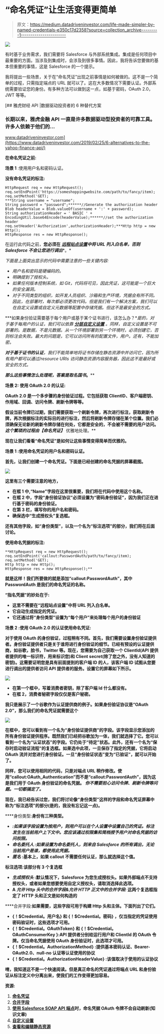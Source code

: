 # “命名凭证”让生活变得更简单

> 原文：<https://medium.datadriveninvestor.com/life-made-simpler-by-named-credentials-e350c17d2358?source=collection_archive---------1----------------------->

![](img/a978693c4821168596be30e2870982df.png)

有时基于业务需求，我们需要将 Salesforce 与外部系统集成。集成是任何项目中最重要的方面。当涉及到集成时，会涉及到很多事情。因此，我将告诉您要做的基本但重要的事情，这是 Salesforce 的一个提示。

我将提出一些场景，关于在“命名凭证”出现之前事情是如何被做的。这不是一个简单的过程，只需指定端点的 URL 就可以了。这在大多数情况下需要认证。外部系统需要验证您的身份。有多种方法可以做到这一点，如基于密码，OAuth 2.0，JWT 等等。

[](https://www.datadriveninvestor.com/2019/02/25/6-alternatives-to-the-yahoo-finance-api/) [## 雅虎财经 API |数据驱动投资者的 6 种替代方案

### 长期以来，雅虎金融 API 一直是许多数据驱动型投资者的可靠工具。许多人依赖于他们的…

www.datadriveninvestor.com](https://www.datadriveninvestor.com/2019/02/25/6-alternatives-to-the-yahoo-finance-api/) 

**在命名凭证之前:**

**场景 1** :使用用户名和密码认证。

**没有命名凭证的标注:**

```
HttpRequest req = new HttpRequest();
req.setEndPoint('https://someshoppingwebsite.com/path/to/fancy/item);
req.setMethod('GET);
***String username = "username";
String password = "password";******//Generate the authorization header
Blob headerValue = Blob.valueOf(username + ':' + password);
String authorizationHeader = ' BASIC ' + EncodingUtil.base64Encode(headerValue);******//set the authorization header
req.setHeader('Authorization',authorizationHeader);***Http http = new Http();
HttpResponse res = new HttpResponse();
```

在运行此代码之前，**您必须在** [***远程站点设置***](https://developer.salesforce.com/docs/atlas.en-us.apexcode.meta/apexcode/apex_callouts_remote_site_settings.htm)***中将 URL 列入白名单，否则 Salesforce 不会让您进行调出****。*

*下面是上面突出显示的代码中需要注意的一些关键内容:*

*   *用户名和密码是硬编码的。*
*   *明确提到了授权头。*
*   *如果任何版本控制系统，如 Git，代码将可见，因此凭证，这可能是一个巨大的安全漏洞。*
*   *对于不同类型的组织，如开发人员组织、沙箱和生产环境，凭据会有所不同。因此，在部署时，每次都必须更改代码。但是我们有一个解决方案，我们可以在自定义设置或自定义元数据等配置中存储凭据。但这不是最安全的方式。*

***如果身份验证需要基于每个用户或基于某个证书进行，该怎么办？**是的，对于基于每用户的认证，我们可以依靠 [***分层自定义设置***](https://developer.salesforce.com/docs/atlas.en-us.apexcode.meta/apexcode/apex_customsettings.htm) 。同样，自定义设置是不可部署的。是数据，不是元数据。从一个环境部署到另一个环境时，必须创建它，否则标注会失败。最大的问题是，它可以访问所有的配置文件，用户。还有，不能加密。*

***对于基于证书的认证**，我们不能简单地将证书存储在静态资源中并访问它，因为所有用户都可以通过/resource URIs 访问静态资源内容服务器，因此这不是最好或安全的方式。*

***那么这些事情怎么处理呢，答案是******取名国书*。****

****场景 2:** 使用 OAuth 2.0 的认证:**

**OAuth 2.0 是一个多步骤的身份验证过程。它包括获取 ClientID、客户端密钥、作用域、回调、访问令牌、刷新令牌等等。**

**假设当前令牌已过期，我们需要获取一个刷新令牌，再次进行标注，获取刷新令牌，再次根据标注的实际目的进行标注，然后将刷新令牌存储在某个位置。我们必须确保无论新的刷新令牌存储在何处，它都是安全的，不会被不需要的用户访问。**这个繁琐的过程由*【命名凭证】*** 优雅地处理。**

****现在让我们看看“命名凭证”是如何让这些事情变得简单而优雅的。****

****场景 1** :使用命名凭证的用户名和密码认证。**

**首先，让我们创建一个命名凭证。下面是已经创建的命名凭据的屏幕截图。**

**![](img/82b0081edf5ca20cb7f8df75e6400a66.png)**

**这里有三个需要注意的地方，**

*   **在框 1 中,“Name”字段在这里很重要，我们将在代码中使用这个名称。**
*   **在框 2 中，字段“身份验证协议”必须设置为“密码身份验证”，因为我们正在进行基于密码的身份验证。**
*   **在第 3 栏，填写你的用户名和密码。**
*   **确保选中“生成授权头”复选框。**

**还有其他字段，如“身份类型”，以及一个名为“标注选项”的部分，我们将在后面讨论。**

****使用命名凭据的标注:****

```
**HttpRequest req = new HttpRequest();
req.setEndPoint('callout:PasswordAuth/path/to/fancy/item);
req.setMethod('GET);
Http http = new Http();
HttpResponse res = new HttpResponse();**
```

**就是这样！我们所要做的就是添加“callout:PasswordAuth”，其中 PasswordAuth 是我们的命名凭证的名称。**

****“指名凭据”的妙处在于:****

*   **这里不需要在“远程站点设置”中将 URL 列入白名单。**
*   ****它自动生成指定的凭证。****
*   ****它还通过将“身份类型”设置为“每个用户”来处理每个用户的身份验证****

****场景 2** :使用 OAuth 2.0 的认证使用命名凭证:**

**对于使用 OAuth 的身份验证，过程稍有不同。首先，我们需要设置身份验证提供者。身份验证提供者只是关于谁将进行身份验证的细节。已经有预设的认证提供商，如谷歌，脸书，Twitter 等。现在，您需要为自己获取一个 ClientId(API 提供者提供的唯一标识符，用来标识您)和 Client secret(除了您之外，没有人知道的密钥)。这需要证明您是具有前面提到的客户端 ID 的人，该客户端 ID 试图从您要进行调出的提供者访问 API 提供者的服务。设置它的屏幕如下所示。**

**![](img/67988ff353a129a40f72ba8f501c1927.png)**

*   **在第一个框中，写着消费者密钥，除了客户端 Id 什么都没有。**
*   **在框 2，消费者秘密字段仅仅是客户秘密。**

**我只是展示了一个谷歌作为认证提供商的例子。如果身份验证协议是“OAuth 2.0”，那么我们的命名凭证就需要这个**

**![](img/6b55551899e73f4754b3c057240e0d1b.png)**

**在框中，您可以看到有一个名为“身份验证提供商”的字段。该字段显示您添加的所有身份验证提供程序。既然我们已经把谷歌加为一体，我们就选择了它。您可以看到一个名为“认证状态”的字段。它仍处于“待定”状态。此外，还有一个名为“保存时启动验证流程”的复选框。如果选中此项，一旦保存了指定的凭据，它将启动 OAuth 流并对您进行身份验证。一旦“身份验证状态”变为“已验证”，就可以开始了。**

**同样，您可以使用相同的代码，只是对端点 URL 稍作修改。使用“callout:OAuth_Authentication”而不是“callout:PasswordAuth”，因为这是我们用于 OAuth 身份验证的命名凭据。 ***你不需要担心访问令牌、刷新令牌等问题。一切都搞定了。*****

**现在，我已经告诉过您，我们将讨论像“身份类型”这样的字段和命名凭证屏幕中称为“标注选项”的部分(是的，我没有忘记这一点)。**

****身份类型:**身份有三种类型。**

*   ***:如果该字段设置为按用户，则用户可以在个人设置中设置自己的凭证。标注发生在当前用户上下文中。您应该通过权限集和简档授予用户对命名凭据的访问权限。***
*   ******命名委托人*** :如果设置为命名委托人，则来自 Salesforce 的所有调出，无论当前用户是谁，都使用此凭据。***
*   *****匿名*** :基本上，如果 callout 不需要任何认证，那么就选择这个值。**

****标注选项**:该部分有 3 个复选框**

*   *****生成授权头*** :默认情况下，Salesforce 为您生成授权头。如果外部端点不支持授权头，或者如果您想要使用自定义授权头，请取消选择此选项。**
*   **A ***允许 Http 头中的合并字段&允许 HTTP 正文中的合并字段:*** 这两个复选框指定了 HTTP 头和正文是如何构造的**

****合并字段:**如果需要，这些字段可用于构建 Http 头和主体。下面列出了它们。**

*   ****{！$Credential。用户名}** 和 **{！$Credential。密码}** ，仅当指定的凭证使用密码验证时，这些选项才可用。**
*   ****{！$Credential。OAuthToken}** 和 **{！$Credential。OAuthConsumerKey }**:API 提供者分别给运行用户和 ClientId 的 OAuth 令牌。仅当命名凭据使用 OAuth 身份验证时，此选项才可用。**
*   ****{！$Credential。AuthorizationMethod}** :提供基本密码认证、Bearer-OAuth2.0、null-no 认证等认证使用的协议**
*   ****{！$Credential。AuthorizationHeaderValue}** :该值取决于使用的认证协议**

**唷，我知道这不是一个快速阅读。但是真正命名的凭证通过将端点 URL 和身份验证从标注定义中分离出来，使我们的工作变得更加容易。**

****资源:****

1.  **[命名凭证](https://developer.salesforce.com/docs/atlas.en-us.apexcode.meta/apexcode/apex_callouts_named_credentials.htm)**
2.  **[合并字段](https://developer.salesforce.com/docs/atlas.en-us.apexcode.meta/apexcode/apex_callouts_named_credentials_merge_fields.htm)**
3.  **[使用 Salesforce SOAP API 端点](https://help.salesforce.com/articleView?id=Named-credential-oauth-token-doesn-t-get-automatically-refreshed-with-Salesforce-SOAP-API-end-point&type=1&language=en_US)时，命名凭据 OAuth 令牌不会自动刷新(知识文章)**
4.  **[自定义设置](https://developer.salesforce.com/docs/atlas.en-us.apexcode.meta/apexcode/apex_customsettings.htm)**
5.  **[查看和编辑静态资源](https://help.salesforce.com/articleView?id=pages_static_resources_edit.htm&type=5)**